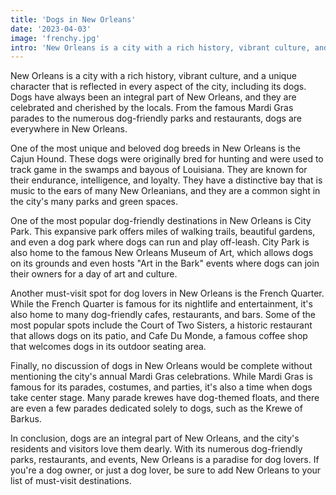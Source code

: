 ```yaml
---
title: 'Dogs in New Orleans'
date: '2023-04-03'
image: 'frenchy.jpg'
intro: 'New Orleans is a city with a rich history, vibrant culture, and a unique character that is reflected in every aspect of the city, including its dogs. Dogs have always been an integral part of New Orleans, and they are celebrated and cherished by the locals.'
---
```


New Orleans is a city with a rich history, vibrant culture, and a unique character that is reflected in every aspect of the city, including its dogs. Dogs have always been an integral part of New Orleans, and they are celebrated and cherished by the locals. From the famous Mardi Gras parades to the numerous dog-friendly parks and restaurants, dogs are everywhere in New Orleans.

One of the most unique and beloved dog breeds in New Orleans is the Cajun Hound. These dogs were originally bred for hunting and were used to track game in the swamps and bayous of Louisiana. They are known for their endurance, intelligence, and loyalty. They have a distinctive bay that is music to the ears of many New Orleanians, and they are a common sight in the city's many parks and green spaces.

One of the most popular dog-friendly destinations in New Orleans is City Park. This expansive park offers miles of walking trails, beautiful gardens, and even a dog park where dogs can run and play off-leash. City Park is also home to the famous New Orleans Museum of Art, which allows dogs on its grounds and even hosts "Art in the Bark" events where dogs can join their owners for a day of art and culture.

Another must-visit spot for dog lovers in New Orleans is the French Quarter. While the French Quarter is famous for its nightlife and entertainment, it's also home to many dog-friendly cafes, restaurants, and bars. Some of the most popular spots include the Court of Two Sisters, a historic restaurant that allows dogs on its patio, and Cafe Du Monde, a famous coffee shop that welcomes dogs in its outdoor seating area.

Finally, no discussion of dogs in New Orleans would be complete without mentioning the city's annual Mardi Gras celebrations. While Mardi Gras is famous for its parades, costumes, and parties, it's also a time when dogs take center stage. Many parade krewes have dog-themed floats, and there are even a few parades dedicated solely to dogs, such as the Krewe of Barkus.

In conclusion, dogs are an integral part of New Orleans, and the city's residents and visitors love them dearly. With its numerous dog-friendly parks, restaurants, and events, New Orleans is a paradise for dog lovers. If you're a dog owner, or just a dog lover, be sure to add New Orleans to your list of must-visit destinations.